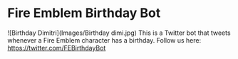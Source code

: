 # Fire Emblem Birthday Bot
![Birthday Dimitri](Images/Birthday dimi.jpg)
This is a Twitter bot that tweets whenever a Fire Emblem character has a birthday. Follow us here: https://twitter.com/FEBirthdayBot
